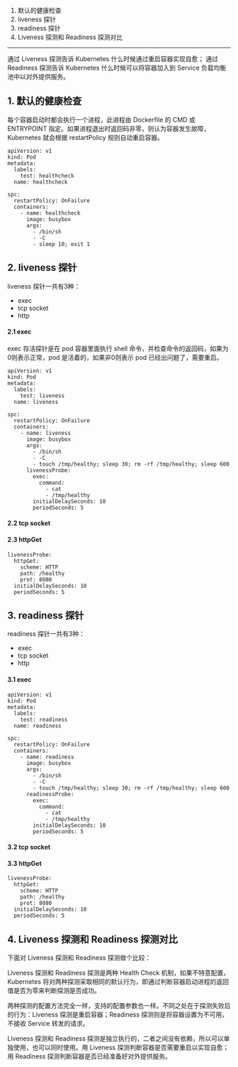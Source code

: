1. 默认的健康检查
2. liveness 探针
3. readiness 探针
4. Liveness 探测和 Readiness 探测对比

---

通过 Liveness 探测告诉 Kubernetes 什么时候通过重启容器实现自愈；
通过 Readiness 探测告诉 Kubernetes 什么时候可以将容器加入到 Service 负载均衡池中以对外提供服务。

## 1. 默认的健康检查

每个容器启动时都会执行一个进程，此进程由 Dockerfile 的 CMD 或 ENTRYPOINT 指定。如果进程退出时返回码非零，则认为容器发生故障，Kubernetes 就会根据 restartPolicy 规则自动重启容器。

```
apiVersion: v1
kind: Pod
metadata:
  labels:
    test: healthcheck
  name: healthcheck

spc:
  restartPolicy: OnFailure
  containers:
    - name: healthcheck
      image: busybox
      args:
        - /bin/sh
        - -C
        - sleep 10; exit 1
```

## 2. liveness 探针

liveness 探针一共有3种：

* exec
* tcp socket
* http

#### 2.1 exec

exec 存活探针是在 pod 容器里面执行 shell 命令，并检查命令的返回码，如果为0则表示正常，pod 是活着的，如果非0则表示 pod 已经出问题了，需要重启。

```
apiVersion: v1
kind: Pod
metadata:
  labels:
    test: liveness
  name: liveness

spc:
  restartPolicy: OnFailure
  containers:
    - name: liveness
      image: busybox
      args:
        - /bin/sh
        - -C
        - touch /tmp/healthy; sleep 30; rm -rf /tmp/healthy; sleep 600
      livenessProbe:
        exec:
          command:
            - cat
            - /tmp/healthy
        initialDelaySeconds: 10
        periodSeconds: 5
```

#### 2.2 tcp socket


#### 2.3 httpGet

```
livenessProbe:
  httpGet:
    scheme: HTTP
    path: /healthy
    prot: 8080
  initialDelaySeconds: 10
  periodSeconds: 5
```

## 3. readiness 探针

readiness 探针一共有3种：

* exec
* tcp socket
* http

#### 3.1 exec

```
apiVersion: v1
kind: Pod
metadata:
  labels:
    test: readiness
  name: readiness

spc:
  restartPolicy: OnFailure
  containers:
    - name: readiness
      image: busybox
      args:
        - /bin/sh
        - -C
        - touch /tmp/healthy; sleep 30; rm -rf /tmp/healthy; sleep 600
      readinessProbe:
        exec:
          command:
            - cat
            - /tmp/healthy
        initialDelaySeconds: 10
        periodSeconds: 5
```

#### 3.2 tcp socket

#### 3.3 httpGet

```
livenessProbe:
  httpGet:
    scheme: HTTP
    path: /healthy
    prot: 8080
  initialDelaySeconds: 10
  periodSeconds: 5
```

## 4. Liveness 探测和 Readiness 探测对比

下面对 Liveness 探测和 Readiness 探测做个比较：

Liveness 探测和 Readiness 探测是两种 Health Check 机制，如果不特意配置，Kubernetes 将对两种探测采取相同的默认行为，即通过判断容器启动进程的返回值是否为零来判断探测是否成功。

两种探测的配置方法完全一样，支持的配置参数也一样。不同之处在于探测失败后的行为：Liveness 探测是重启容器；Readiness 探测则是将容器设置为不可用，不接收 Service 转发的请求。

Liveness 探测和 Readiness 探测是独立执行的，二者之间没有依赖，所以可以单独使用，也可以同时使用。用 Liveness 探测判断容器是否需要重启以实现自愈；用 Readiness 探测判断容器是否已经准备好对外提供服务。

